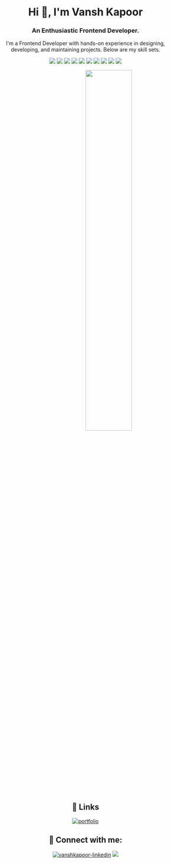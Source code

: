 <!DOCTYPE html>
<html>
<body>

<h1 align="center">Hi 👋, I'm Vansh Kapoor</h1>
<h3 align="center">An Enthusiastic Frontend Developer.</h3>
<p align="center">I'm a Frontend Developer with hands-on experience in designing, developing, and maintaining projects. Below are my skill sets.</p>

<p align= "center">
<img src="https://img.shields.io/badge/HTML-E96227"/>
<img src="https://img.shields.io/badge/CSS-2763EA"/>
<img src="https://img.shields.io/badge/Javascript-EFCD46"/>
<img src="https://img.shields.io/badge/React-119FCA"/>
<img src="https://img.shields.io/badge/Electron-1B1C26"/>
<img src="https://img.shields.io/badge/PHP-7377AD"/>
<img src="https://img.shields.io/badge/SQL-DC8903"/>
<img src="https://img.shields.io/badge/Node-2C2C2C"/>
<img src="https://img.shields.io/badge/Express-484747"/>
<img src="https://img.shields.io/badge/Mongodb-54A74A"/>
</p>

<div align="center">
<p align="center"><a href="#"><img style="margin-left:25%" width="50%" align="center" height="auto" src="https://sagarmude.netlify.app/static/media/avatar.711110cc.svg" height="175px"/></a></p>
</div>


<div align="center">

## 🔗 Links
[![portfolio](https://img.shields.io/badge/my_portfolio-000?style=for-the-badge&logo=ko-fi&logoColor=white)](https://vanshk141999.github.io/)

## 🔗 Connect with me:
<span align="left">
  <a href="https://www.linkedin.com/in/vansh-kapoor-vk/"><img src="https://img.shields.io/badge/LinkedIn-0077B5?style=for-the-badge&logo=linkedin&logoColor=white" alt="vanshkapoor-linkedin"/></a>
      <a href="mailto:kvansh297@gmail.com">
        <img src="https://img.shields.io/badge/Gmail-D14836?style=for-the-badge&logo=gmail&logoColor=white"   />
      </a>
</span>

</div>
</body>
</html>
